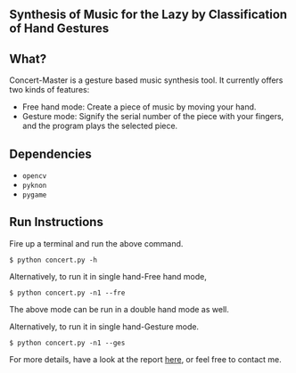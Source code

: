 ## Synthesis of Music for the Lazy by Classification of Hand Gestures

## What?
Concert-Master is a gesture based music synthesis tool.
It currently offers two kinds of features:
* Free hand mode: Create a piece of music by moving your hand.
* Gesture mode: Signify the serial number of the piece with your fingers, and the program plays the selected piece.

## Dependencies
- ```opencv```
- ```pyknon```
- ```pygame```

## Run Instructions
Fire up a terminal and run the above command.
```
$ python concert.py -h
```

Alternatively, to run it in single hand-Free hand mode,
```
$ python concert.py -n1 --fre

```
The above mode can be run in a double hand mode as well.

Alternatively, to run it in single hand-Gesture mode.
```
$ python concert.py -n1 --ges
```

For more details, have a look at the report [here](report/Template.tex), or feel free to contact me.
